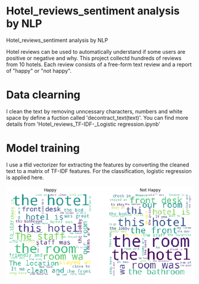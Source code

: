 # Hotel_reviews_sentiment analysis by NLP
Hotel_reviews_sentiment analysis by NLP

Hotel reviews can be used to automatically understand if some users are positive or negative and why. This project collectd hundreds of reviews from 10 hotels. 
Each review consists of a free-form text review and a report of "happy" or "not happy". 

# Data clearning 
I clean the text by removing unncessary characters, numbers and white space by define a fuction called 'decontract_text(text)'.
You can find more details from 'Hotel_reviews_TF-IDF-_Logistic regression.ipynb'

# Model training 
I use a tfid vectorizer for extracting the features by converting the cleaned text to a matrix of TF-IDF features. For the classification,  logistic regression is applied here. 

![Most frequent Description words](/Images/TEST.png)
